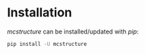 # Installation

*mcstructure* can be installed/updated with *pip*:

```bash
pip install -U mcstructure
```

